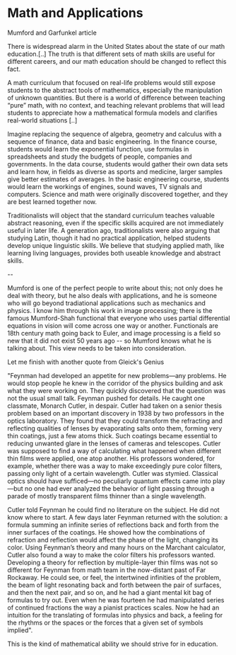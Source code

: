 # Math and Applications

Mumford and Garfunkel article

There is widespread alarm in the United States about the state of our math education.[..] The truth is that different sets of math skills are useful for different careers, and our math education should be changed to reflect this fact.

A math curriculum that focused on real-life problems would still expose students to the abstract tools of mathematics, especially the manipulation of unknown quantities. But there is a world of difference between teaching “pure” math, with no context, and teaching relevant problems that will lead students to appreciate how a mathematical formula models and clarifies real-world situations [..]

Imagine replacing the sequence of algebra, geometry and calculus with a sequence of finance, data and basic engineering. In the finance course, students would learn the exponential function, use formulas in spreadsheets and study the budgets of people, companies and governments. In the data course, students would gather their own data sets and learn how, in fields as diverse as sports and medicine, larger samples give better estimates of averages. In the basic engineering course, students would learn the workings of engines, sound waves, TV signals and computers. Science and math were originally discovered together, and they are best learned together now.

Traditionalists will object that the standard curriculum teaches valuable abstract reasoning, even if the specific skills acquired are not immediately useful in later life. A generation ago, traditionalists were also arguing that studying Latin, though it had no practical application, helped students develop unique linguistic skills. We believe that studying applied math, like learning living languages, provides both useable knowledge and abstract skills.

--

Mumford is one of the perfect people to write about this; not only does he deal with theory, but he also deals with applications, and he is someone who will go beyond tradiational applications such as mechanics and physics. I know him through his work in image processing; there is the famous Mumford-Shah functional that everyone who uses partial differential equations in vision will come across one way or another. Functionals are 18th century math going back to Euler, and image processing is a field so new that it did not exist 50 years ago -- so Mumford knows what he is talking about. This view needs to be taken into consideration.

Let me finish with another quote from Gleick's Genius

"Feynman had developed an appetite for new problems—any problems. He would stop people he knew in the corridor of the physics building and ask what they were working on. They quickly discovered that the question was not the usual small talk. Feynman pushed for details. He caught one classmate, Monarch Cutler, in despair. Cutler had taken on a senior thesis problem based on an important discovery in 1938 by two professors in the optics laboratory. They found that they could transform the refracting and reflecting qualities of lenses by evaporating salts onto them, forming very thin coatings, just a few atoms thick. Such coatings became essential to reducing unwanted glare in the lenses of cameras and telescopes. Cutler was supposed to find a way of calculating what happened when different thin films were applied, one atop another. His professors wondered, for example, whether there was a way to make exceedingly pure color filters, passing only light of a certain wavelength. Cutler was stymied. Classical optics should have sufficed—no peculiarly quantum effects came into play—but no one had ever analyzed the behavior of light passing through a parade of mostly transparent films thinner than a single wavelength.

Cutler told Feynman he could find no literature on the subject. He did not know where to start. A few days later Feynman returned with the solution: a formula summing an infinite series of reflections back and forth from the inner surfaces of the coatings. He showed how the combinations of refraction and reflection would affect the phase of the light, changing its color. Using Feynman’s theory and many hours on the Marchant calculator, Cutler also found a way to make the color filters his professors wanted. Developing a theory for reflection by multiple-layer thin films was not so different for Feynman from math team in the now-distant past of Far Rockaway. He could see, or feel, the intertwined infinities of the problem, the beam of light resonating back and forth between the pair of surfaces, and then the next pair, and so on, and he had a giant mental kit bag of formulas to try out. Even when he was fourteen he had manipulated series of continued fractions the way a pianist practices scales. Now he had an intuition for the translating of formulas into physics and back, a feeling for the rhythms or the spaces or the forces that a given set of symbols implied".

This is the kind of mathematical ability we should strive for in education.


